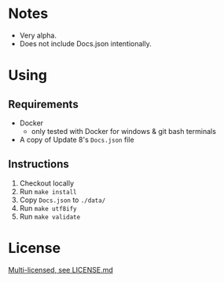 # Notes

-   Very alpha.
-   Does not include Docs.json intentionally.

# Using

## Requirements

-   Docker
    -   only tested with Docker for windows & git bash terminals
-   A copy of Update 8's `Docs.json` file

## Instructions

1. Checkout locally
2. Run `make install`
3. Copy `Docs.json` to `./data/`
4. Run `make utf8ify`
5. Run `make validate`

# License

[Multi-licensed, see LICENSE.md](LICENSE.md)
